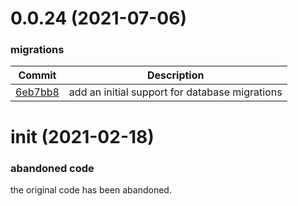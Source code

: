 <a name="0.0.24"></a>
# 0.0.24 (2021-07-06)
### migrations
| Commit | Description |
| -- | -- |
| [6eb7bb8](https://github.com/bluerelay/windyquery/commit/6eb7bb8690d9c610d5cae1fe163a3f3aefe67607) | add an initial support for database migrations |

<a name="init"></a>
# init (2021-02-18)
### abandoned code
the original code has been abandoned.